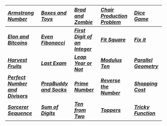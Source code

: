 | _[Armstrong Number](Solution/Armstrong_Number.py)_ | _[Boxes and Toys](Solution/Boxes_and_Toys.py)_ |  _[Brad and Zombie](Solution/Brad_and_Zombie.py)_ | _[Chair Production Problem](Solution/Chair_Production_Problem.py)_ | _[Dice Game](Solution/Dice_Game.py)_|
|:---|:---|:---|:---|:---|
| **_[Elon and Bitcoins](Solution/Elon_and_Bitcoins.py)_** | **_[Even Fibonacci](Solution/Even_Fibonacci.py)_** | **_[First Digit of an Integer](Solution/First_Digit_of_an_Integer.py)_** | **_[Fit Square](Solution/Fit_Square.py)_** | **_[Fix it](Solution/Fix_it.py)_** |
|**_[Harvest Fruits](Solution/Harvest_Fruits.py)_**  | **_[Last Exam](Solution/Last_Exam.py)_** | **_[Leap Year or Not](Solution/Leap_Year_or_Not.py)_** |**_[Modulus Ten](Solution/Modulus_Ten.py)_** | **_[Parallel Geometry](Solution/Parallel_Geometry.py)_**  | 
| **_[Perfect Number and Divisors](Solution/Perfect_Number_and_Divisors.py)_**| **_[PrepBuddy and Socks](Solution/PrepBuddy_and_Socks.py)_** | **_[Prime Number](Solution/Prime_Number.py)_** | **_[Reverse the Number](Solution/Reverse_the_Number.py)_** |**_[Shopping Cost](Solution/Shopping_Cost.py)_**  |
| **_[Sorcerer Sequence](Solution/Sorcerer_Sequence.py)_** | **_[Sum of Digits](Solution/Sum_of_Digits.py)_**| **_[Ten from Two](Solution/Ten_from_Two.py)_** | **_[Toppers](Solution/Toppers.py)_** |**_[Tricky Function](Solution/Tricky_Function.py)_** | |

